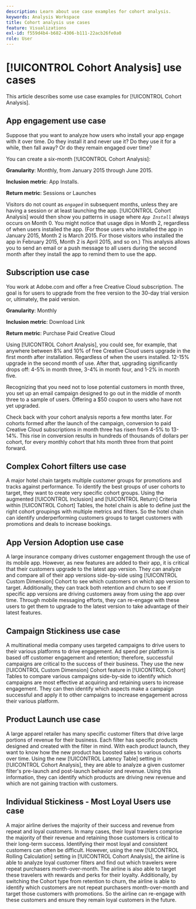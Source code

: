```yaml
---
description: Learn about use case examples for cohort analysis.
keywords: Analysis Workspace
title: Cohort analysis use cases
feature: Visualizations
exl-id: f559d4b4-b682-4306-b111-22acb26fe0a0
role: User
---
```

# [!UICONTROL Cohort Analysis] use cases

This article describes some use case examples for [!UICONTROL Cohort Analysis].

## App engagement use case 

Suppose that you want to analyze how users who install your app engage with it over time. Do they install it and never use it? Do they use it for a while, then fall away? Or do they remain engaged over time?

You can create a six-month [!UICONTROL Cohort Analysis]:

**Granularity**: Monthly, from January 2015 through June 2015.

**Inclusion metric**: App Installs.

**Return metric**: Sessions or Launches

Visitors do not count as *`engaged`* in subsequent months, unless they are having a session or at least launching the app. [!UICONTROL Cohort Analysis] would then show you patterns in usage where *`App Install`* always occurs on Month 0. You might notice that usage dips in Month 2, regardless of when users installed the app. (For those users who installed the app in January 2015, Month 2 is March 2015. For those visitors who installed the app in February 2015, Month 2 is April 2015, and so on.) This analysis allows you to send an email or a push message to all users during the second month after they install the app to remind them to use the app.

## Subscription use case 

You work at Adobe.com and offer a free Creative Cloud subscription. The goal is for users to upgrade from the free version to the 30-day trial version or, ultimately, the paid version.

**Granularity**: Monthly

**Inclusion metric**: Download Link

**Return metric**: Purchase Paid Creative Cloud

Using [!UICONTROL Cohort Analysis], you could see, for example, that anywhere between 8% and 10% of free Creative Cloud users upgrade in the first month after installation. Regardless of when the users installed. 12-15% upgrade in the second month of use. After that, upgrading significantly drops off: 4-5% in month three, 3-4% in month four, and 1-2% in month five.

Recognizing that you need not to lose potential customers in month three, you set up an email campaign designed to go out in the middle of month three to a sample of users. Offering a $50 coupon to users who have not yet upgraded.

Check back with your cohort analysis reports a few months later. For cohorts formed after the launch of the campaign, conversion to paid Creative Cloud subscriptions in month three has risen from 4-5% to 13-14%. This rise in conversion results in hundreds of thousands of dollars per cohort, for every monthly cohort that hits month three from that point forward.

## Complex Cohort filters use case

A major hotel chain targets multiple customer groups for promotions and tracks against performance. To identify the best groups of user cohorts to target, they want to create very specific cohort groups. Using the augmented [!UICONTROL Inclusion] and [!UICONTROL Return] Criteria within [!UICONTROL Cohort] Tables, the hotel chain is able to define just the right cohort groupings with multiple metrics and filters. So the hotel chain can identify underperforming customers groups to target customers with promotions and deals to increase bookings.

## App Version Adoption use case

A large insurance company drives customer engagement through the use of its mobile app. However, as new features are added to their app, it is critical that their customers upgrade to the latest app version. They can analyze and compare all of their app versions side-by-side using [!UICONTROL Custom Dimension] Cohort to see which customers on which app version to target. Additionally, they can track both retention and churn to see if specific app versions are driving customers away from using the app over time. Through mobile messaging efforts, they can re-engage with these users to get them to upgrade to the latest version to take advantage of their latest features.

## Campaign Stickiness use case

A multinational media company uses targeted campaigns to drive users to their various platforms to drive engagement. Ad spend per platform is based off customer engagement and retention; therefore, successful campaigns are critical to the success of their business. They use the new [!UICONTROL Custom Dimension] Cohort feature in [!UICONTROL Cohort] Tables to compare various campaigns side-by-side to identify which campaigns are most effective at acquiring and retaining users to increase engagement. They can then identify which aspects make a campaign successful and apply it to other campaigns to increase engagement across their various platform.

## Product Launch use case

A large apparel retailer has many specific customer filters that drive large portions of revenue for their business. Each filter has specific products designed and created with the filter in mind. With each product launch, they want to know how the new product has boosted sales to various cohorts over time. Using the new [!UICONTROL Latency Table] setting in [!UICONTROL Cohort Analysis], they are able to analyze a given customer filter's pre-launch and post-launch behavior and revenue. Using this information, they can identify which products are driving new revenue and which are not gaining traction with customers.

## Individual Stickiness - Most Loyal Users use case

A major airline derives the majority of their success and revenue from repeat and loyal customers. In many cases, their loyal travelers comprise the majority of their revenue and retaining those customers is critical to their long-term success. Identifying their most loyal and consistent customers can often be difficult. However, using the new [!UICONTROL Rolling Calculation] setting in [!UICONTROL Cohort Analysis], the airline is able to analyze loyal customer filters and find out which travelers were repeat purchasers month-over-month. The airline is also able to target these travelers with rewards and perks for their loyalty. Additionally, by switching the Cohort type from retention to churn, the airline is able to identify which customers are not repeat purchasers month-over-month and target those customers with promotions. So the airline can re-engage with these customers and ensure they remain loyal customers in the future.
